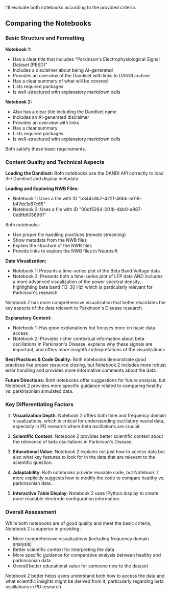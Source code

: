 I'll evaluate both notebooks according to the provided criteria.

## Comparing the Notebooks

### Basic Structure and Formatting
**Notebook 1:**
- Has a clear title that includes "Parkinson's Electrophysiological Signal Dataset (PESD)"
- Includes a disclaimer about being AI-generated
- Provides an overview of the Dandiset with links to DANDI archive
- Has a clear summary of what will be covered
- Lists required packages
- Is well-structured with explanatory markdown cells

**Notebook 2:**
- Also has a clear title including the Dandiset name
- Includes an AI-generated disclaimer
- Provides an overview with links
- Has a clear summary
- Lists required packages
- Is well-structured with explanatory markdown cells

Both satisfy these basic requirements.

### Content Quality and Technical Aspects

**Loading the Dandiset:**
Both notebooks use the DANDI API correctly to load the Dandiset and display metadata.

**Loading and Exploring NWB Files:**
- Notebook 1: Uses a file with ID "b344c8b7-422f-46bb-b016-b47dc1e87c65"
- Notebook 2: Uses a file with ID "00df5264-001b-4bb0-a987-0ddfb6058961"

Both notebooks:
- Use proper file handling practices (remote streaming)
- Show metadata from the NWB files
- Explain the structure of the NWB files
- Provide links to explore the NWB files in Neurosift

**Data Visualization:**
- Notebook 1: Presents a time-series plot of the Beta Band Voltage data
- Notebook 2: Presents both a time-series plot of LFP data AND includes a more advanced visualization of the power spectral density, highlighting beta band (13-30 Hz) which is particularly relevant for Parkinson's research

Notebook 2 has more comprehensive visualization that better elucidates the key aspects of the data relevant to Parkinson's Disease research.

**Explanatory Content:**
- Notebook 1: Has good explanations but focuses more on basic data access
- Notebook 2: Provides richer contextual information about beta oscillations in Parkinson's Disease, explains why these signals are important, and offers more insightful interpretations of the visualizations

**Best Practices & Code Quality:**
Both notebooks demonstrate good practices like proper resource closing, but Notebook 2 includes more robust error handling and provides more informative comments about the data.

**Future Directions:**
Both notebooks offer suggestions for future analysis, but Notebook 2 provides more specific guidance related to comparing healthy vs. parkinsonian simulated data.

### Key Differentiating Factors

1. **Visualization Depth**: Notebook 2 offers both time and frequency domain visualizations, which is critical for understanding oscillatory neural data, especially in PD research where beta oscillations are crucial.

2. **Scientific Context**: Notebook 2 provides better scientific context about the relevance of beta oscillations in Parkinson's Disease.

3. **Educational Value**: Notebook 2 explains not just how to access data but also what key features to look for in the data that are relevant to the scientific question.

4. **Adaptability**: Both notebooks provide reusable code, but Notebook 2 more explicitly suggests how to modify the code to compare healthy vs. parkinsonian data.

5. **Interactive Table Display**: Notebook 2 uses IPython.display to create more readable electrode configuration information.

### Overall Assessment

While both notebooks are of good quality and meet the basic criteria, Notebook 2 is superior in providing:
- More comprehensive visualizations (including frequency domain analysis)
- Better scientific context for interpreting the data
- More specific guidance for comparative analysis between healthy and parkinsonian data
- Overall better educational value for someone new to the dataset

Notebook 2 better helps users understand both how to access the data and what scientific insights might be derived from it, particularly regarding beta oscillations in PD research.